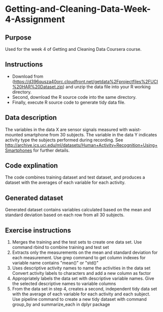 # Getting-and-Cleaning-Data-Week-4-Assignment


## Purpose
Used for the week 4 of Getting and Cleaning Data Coursera course.

## Instructions
* Download from (https://d396qusza40orc.cloudfront.net/getdata%2Fprojectfiles%2FUCI%20HAR%20Dataset.zip) 
and unzip the data file into your R working directory.
* Second, download the R source code into the same directory.
* Finally, execute R source code to generate tidy data file.

## Data description
The variables in the data X are sensor signals measured with waist-mounted smartphone from 30 subjects. The variable in the data Y 
indicates activity type the subjects performed during recording. 
See http://archive.ics.uci.edu/ml/datasets/Human+Activity+Recognition+Using+Smartphones for further details.

## Code explination
The code combines training dataset and test dataset, and produces a dataset with the averages of each variable for each activity.

## Generated dataset
Generated dataset contains variables calculated based on the mean and standard deviation based on each row from all 30 subjects.

## Exercise instructions
1. Merges the training and the test sets to create one data set.
Use command rbind to combine training and test set
2. Extracts only the measurements on the mean and standard deviation for each measurement.
Use grep command to get column indexes for variable name contains "mean()" or "std()"
3. Uses descriptive activity names to name the activities in the data set
Convert activity labels to characters and add a new column as factor
4. Appropriately labels the data set with descriptive variable names.
Give the selected descriptive names to variable columns
5. From the data set in step 4, creates a second, independent tidy data set with the average of each variable for each activity and each subject.
Use pipeline command to create a new tidy dataset with command group_by and summarize_each in dplyr package
